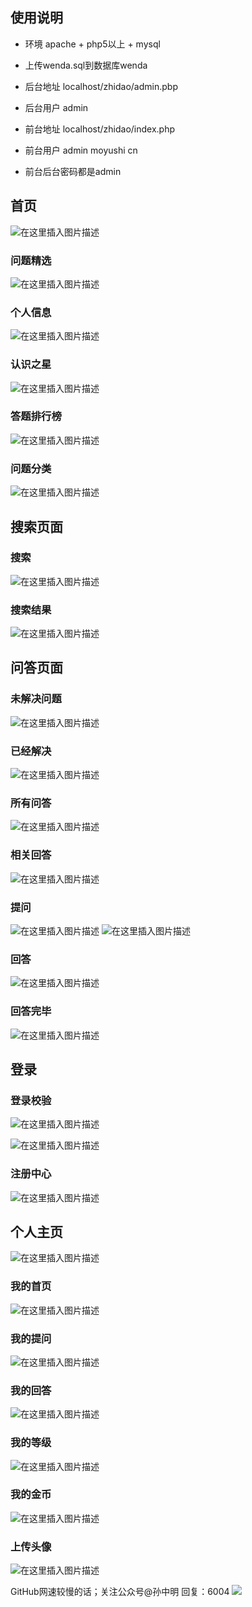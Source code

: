 
## 使用说明

- 环境 apache + php5以上 + mysql

- 上传wenda.sql到数据库wenda

- 后台地址 localhost/zhidao/admin.pbp

- 后台用户 admin

- 前台地址 localhost/zhidao/index.php

- 前台用户 admin moyushi cn

- 前台后台密码都是admin





## 首页

![在这里插入图片描述](https://img-blog.csdnimg.cn/2021031109300631.png?x-oss-process=image/watermark,type_ZmFuZ3poZW5naGVpdGk,shadow_10,text_aHR0cHM6Ly9ibG9nLmNzZG4ubmV0L2phbmtpbjY=,size_16,color_FFFFFF,t_70)




### 问题精选

![在这里插入图片描述](https://img-blog.csdnimg.cn/20210310211948164.png?x-oss-process=image/watermark,type_ZmFuZ3poZW5naGVpdGk,shadow_10,text_aHR0cHM6Ly9ibG9nLmNzZG4ubmV0L2phbmtpbjY=,size_16,color_FFFFFF,t_70)

### 个人信息
![在这里插入图片描述](https://img-blog.csdnimg.cn/2021031021211712.png)
### 认识之星
![在这里插入图片描述](https://img-blog.csdnimg.cn/20210310212140157.png)

### 答题排行榜

![在这里插入图片描述](https://img-blog.csdnimg.cn/20210310212159452.png)


### 问题分类
![在这里插入图片描述](https://img-blog.csdnimg.cn/20210310212033200.png?x-oss-process=image/watermark,type_ZmFuZ3poZW5naGVpdGk,shadow_10,text_aHR0cHM6Ly9ibG9nLmNzZG4ubmV0L2phbmtpbjY=,size_16,color_FFFFFF,t_70)
## 搜索页面
### 搜索
![在这里插入图片描述](https://img-blog.csdnimg.cn/20210310212420559.png)
### 搜索结果
![在这里插入图片描述](https://img-blog.csdnimg.cn/20210310210646677.png?x-oss-process=image/watermark,type_ZmFuZ3poZW5naGVpdGk,shadow_10,text_aHR0cHM6Ly9ibG9nLmNzZG4ubmV0L2phbmtpbjY=,size_16,color_FFFFFF,t_70)

## 问答页面
### 未解决问题
![在这里插入图片描述](https://img-blog.csdnimg.cn/20210310210438871.png?x-oss-process=image/watermark,type_ZmFuZ3poZW5naGVpdGk,shadow_10,text_aHR0cHM6Ly9ibG9nLmNzZG4ubmV0L2phbmtpbjY=,size_16,color_FFFFFF,t_70)
### 已经解决
![在这里插入图片描述](https://img-blog.csdnimg.cn/20210310210600865.png?x-oss-process=image/watermark,type_ZmFuZ3poZW5naGVpdGk,shadow_10,text_aHR0cHM6Ly9ibG9nLmNzZG4ubmV0L2phbmtpbjY=,size_16,color_FFFFFF,t_70)


### 所有问答

![在这里插入图片描述](https://img-blog.csdnimg.cn/20210310210532710.png?x-oss-process=image/watermark,type_ZmFuZ3poZW5naGVpdGk,shadow_10,text_aHR0cHM6Ly9ibG9nLmNzZG4ubmV0L2phbmtpbjY=,size_16,color_FFFFFF,t_70)

### 相关回答
![在这里插入图片描述](https://img-blog.csdnimg.cn/20210310212642800.png?x-oss-process=image/watermark,type_ZmFuZ3poZW5naGVpdGk,shadow_10,text_aHR0cHM6Ly9ibG9nLmNzZG4ubmV0L2phbmtpbjY=,size_16,color_FFFFFF,t_70)

### 提问
![在这里插入图片描述](https://img-blog.csdnimg.cn/20210310210733360.png?x-oss-process=image/watermark,type_ZmFuZ3poZW5naGVpdGk,shadow_10,text_aHR0cHM6Ly9ibG9nLmNzZG4ubmV0L2phbmtpbjY=,size_16,color_FFFFFF,t_70)
![在这里插入图片描述](https://img-blog.csdnimg.cn/2021031021075461.png?x-oss-process=image/watermark,type_ZmFuZ3poZW5naGVpdGk,shadow_10,text_aHR0cHM6Ly9ibG9nLmNzZG4ubmV0L2phbmtpbjY=,size_16,color_FFFFFF,t_70)


### 回答
![在这里插入图片描述](https://img-blog.csdnimg.cn/20210310211626648.png?x-oss-process=image/watermark,type_ZmFuZ3poZW5naGVpdGk,shadow_10,text_aHR0cHM6Ly9ibG9nLmNzZG4ubmV0L2phbmtpbjY=,size_16,color_FFFFFF,t_70)

### 回答完毕

![在这里插入图片描述](https://img-blog.csdnimg.cn/2021031021171916.png?x-oss-process=image/watermark,type_ZmFuZ3poZW5naGVpdGk,shadow_10,text_aHR0cHM6Ly9ibG9nLmNzZG4ubmV0L2phbmtpbjY=,size_16,color_FFFFFF,t_70)
## 登录

### 登录校验

![在这里插入图片描述](https://img-blog.csdnimg.cn/20210311093947493.png?x-oss-process=image/watermark,type_ZmFuZ3poZW5naGVpdGk,shadow_10,text_aHR0cHM6Ly9ibG9nLmNzZG4ubmV0L2phbmtpbjY=,size_16,color_FFFFFF,t_70)


![在这里插入图片描述](https://img-blog.csdnimg.cn/20210311094238522.png?x-oss-process=image/watermark,type_ZmFuZ3poZW5naGVpdGk,shadow_10,text_aHR0cHM6Ly9ibG9nLmNzZG4ubmV0L2phbmtpbjY=,size_16,color_FFFFFF,t_70)

### 注册中心

![在这里插入图片描述](https://img-blog.csdnimg.cn/20210311094051621.png?x-oss-process=image/watermark,type_ZmFuZ3poZW5naGVpdGk,shadow_10,text_aHR0cHM6Ly9ibG9nLmNzZG4ubmV0L2phbmtpbjY=,size_16,color_FFFFFF,t_70)

## 个人主页
![在这里插入图片描述](https://img-blog.csdnimg.cn/20210310211004758.png)

### 我的首页
![在这里插入图片描述](https://img-blog.csdnimg.cn/20210310210812554.png?x-oss-process=image/watermark,type_ZmFuZ3poZW5naGVpdGk,shadow_10,text_aHR0cHM6Ly9ibG9nLmNzZG4ubmV0L2phbmtpbjY=,size_16,color_FFFFFF,t_70)

### 我的提问
![在这里插入图片描述](https://img-blog.csdnimg.cn/20210310210906397.png?x-oss-process=image/watermark,type_ZmFuZ3poZW5naGVpdGk,shadow_10,text_aHR0cHM6Ly9ibG9nLmNzZG4ubmV0L2phbmtpbjY=,size_16,color_FFFFFF,t_70)

### 我的回答
![在这里插入图片描述](https://img-blog.csdnimg.cn/20210310210917238.png?x-oss-process=image/watermark,type_ZmFuZ3poZW5naGVpdGk,shadow_10,text_aHR0cHM6Ly9ibG9nLmNzZG4ubmV0L2phbmtpbjY=,size_16,color_FFFFFF,t_70)

### 我的等级
![在这里插入图片描述](https://img-blog.csdnimg.cn/20210310210925839.png?x-oss-process=image/watermark,type_ZmFuZ3poZW5naGVpdGk,shadow_10,text_aHR0cHM6Ly9ibG9nLmNzZG4ubmV0L2phbmtpbjY=,size_16,color_FFFFFF,t_70)

### 我的金币
![在这里插入图片描述](https://img-blog.csdnimg.cn/20210310210935507.png?x-oss-process=image/watermark,type_ZmFuZ3poZW5naGVpdGk,shadow_10,text_aHR0cHM6Ly9ibG9nLmNzZG4ubmV0L2phbmtpbjY=,size_16,color_FFFFFF,t_70)

### 上传头像

![在这里插入图片描述](https://img-blog.csdnimg.cn/20210310210943463.png?x-oss-process=image/watermark,type_ZmFuZ3poZW5naGVpdGk,shadow_10,text_aHR0cHM6Ly9ibG9nLmNzZG4ubmV0L2phbmtpbjY=,size_16,color_FFFFFF,t_70)


GitHub网速较慢的话；关注公众号@孙中明  回复：6004 
![](https://img-blog.csdnimg.cn/6036153f32f8492cb0b7239f3e187814.png)
